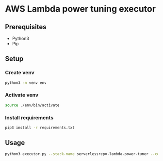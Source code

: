 # AWS Lambda power tuning executor

## Prerequisites
- Python3
- Pip

## Setup

### Create venv
```bash
python3 -m venv env
```

### Activate venv
```bash
source ./env/bin/activate
```

### Install requirements
```bash
pip3 install -r requirements.txt
```

## Usage
```bash
python3 executor.py --stack-name serverlessrepo-lambda-power-tuner --config my-test.json
```
